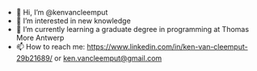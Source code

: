 - 👋 Hi, I’m @kenvancleemput
- 👀 I’m interested in new knowledge
- 🌱 I’m currently learning a graduate degree in programming at Thomas More Antwerp
- 📫 How to reach me: https://www.linkedin.com/in/ken-van-cleemput-29b21689/ or ken.vancleemput@gmail.com

<!---
kenvancleemput/kenvancleemput is a ✨ special ✨ repository because its `README.md` (this file) appears on your GitHub profile.
You can click the Preview link to take a look at your changes.
--->
